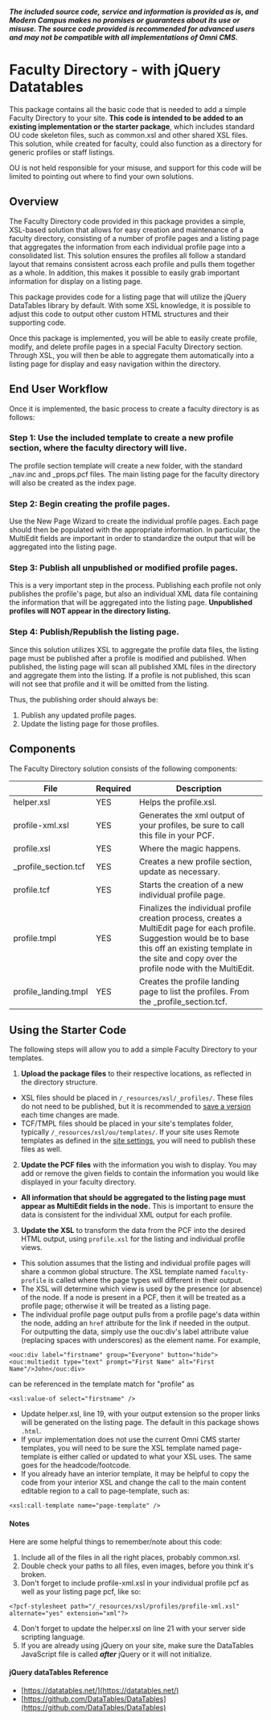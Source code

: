 ***The included source code, service and information is provided as is, and Modern Campus makes no promises or guarantees about its use or misuse. The source code provided is recommended for advanced users and may not be compatible with all implementations of Omni CMS.***

# Faculty Directory - with jQuery Datatables

This package contains all the basic code that is needed to add a simple Faculty Directory to your site. **This code is intended to be added to an existing implementation or the starter package**, which includes standard OU code skeleton files, such as common.xsl and other shared XSL files. This solution, while created for faculty, could also function as a directory for generic profiles or staff listings. 

OU is not held responsible for your misuse, and support for this code will be limited to pointing out where to find your own solutions. 

## Overview

The Faculty Directory code provided in this package provides a simple, XSL-based solution that allows for easy creation and maintenance of a faculty directory, consisting of a number of profile pages and a listing page that aggregates the information from each individual profile page into a consolidated list. This solution ensures the profiles all follow a standard layout that remains consistent across each profile and pulls them together as a whole. In addition, this makes it possible to easily grab important information for display on a listing page. 

This package provides code for a listing page that will utilize the jQuery DataTables library by default. With some XSL knowledge, it is possible to adjust this code to output other custom HTML structures and their supporting code. 

Once this package is implemented, you will be able to easily create profile, modify, and delete profile pages in a special Faculty Directory section. Through XSL, you will then be able to aggregate them automatically into a listing page for display and easy navigation within the directory. 

## End User Workflow

Once it is implemented, the basic process to create a faculty directory is as follows:

### Step 1: Use the included template to create a new profile section, where the faculty directory will live. 

The profile section template will create a new folder, with the standard \_nav.inc and \_props.pcf files. The main listing page for the faculty directory will also be created as the index page. 

### Step 2: Begin creating the profile pages.

Use the New Page Wizard to create the individual profile pages. Each page should then be populated with the appropriate information. In particular, the MultiEdit fields are important in order to standardize the output that will be aggregated into the listing page. 

### Step 3: Publish all unpublished or modified profile pages. 

This is a very important step in the process. Publishing each profile not only publishes the profile's page, but also an individual XML data file containing the information that will be aggregated into the listing page. **Unpublished profiles will NOT appear in the directory listing.** 

### Step 4: Publish/Republish the listing page. 

Since this solution utilizes XSL to aggregate the profile data files, the listing page must be published after a profile is modified and published. When published, the listing page will scan all published XML files in the directory and aggregate them into the listing. If a profile is not published, this scan will not see that profile and it will be omitted from the listing. 

Thus, the publishing order should always be:
 1. Publish any updated profile pages.
 2. Update the listing page for those profiles.

## Components

The Faculty Directory solution consists of the following components:

File | Required | Description
---- | -------- | -----------
helper.xsl | YES | Helps the profile.xsl.
profile-xml.xsl | YES | Generates the xml output of your profiles, be sure to call this file in your PCF.
profile.xsl | YES | Where the magic happens.
\_profile_section.tcf | YES | Creates a new profile section, update as necessary.
profile.tcf | YES | Starts the creation of a new individual profile page.
profile.tmpl | YES | Finalizes the individual profile creation process, creates a MultiEdit page for each profile.  Suggestion would be to base this off an existing template in the site and copy over the profile node with the MultiEdit.
profile_landing.tmpl | YES | Creates the profile landing page to list the profiles. From the \_profile_section.tcf.

## Using the Starter Code

The following steps will allow you to add a simple Faculty Directory to your templates. 

1. **Upload the package files** to their respective locations, as reflected in the directory structure. 
 - XSL files should be placed in `/_resources/xsl/_profiles/`. These files do not need to be published, but it is recommended to [save a version](https://support.moderncampus.com/learn-omni-cms/pages-files/review/versions.html) each time changes are made. 
 - TCF/TMPL files should be placed in your site's templates folder, typically `/_resources/xsl/ou/templates/`. If your site uses Remote templates as defined in the [site settings](https://support.moderncampus.com/learn-omni-cms/administration/setup/sites/settings.html#productionserverftpsettings), you will need to publish these files as well. 

2. **Update the PCF files** with the information you wish to display. You may add or remove the given fields to contain the information you would like displayed in your faculty directory. 
 - **All information that should be aggregated to the listing page must appear as MultiEdit fields in the <profile> node.** This is important to ensure the data is consistent for the individual XML output for each profile. 

3. **Update the XSL** to transform the data from the PCF into the desired HTML output, using `profile.xsl` for the listing and individual profile views. 
 - This solution assumes that the listing and individual profile pages will share a common global structure. The XSL template named `faculty-profile` is called where the page types will different in their output. 
 - The XSL will determine which view is used by the presence (or absence) of the <profile> node. If a <profile> node is present in a PCF, then it will be treated as a profile page; otherwise it will be treated as a listing page. 
 - The individual profile page output pulls from a profile page's data within the <profile> node, adding an `href` attribute for the link if needed in the output. For outputting the data, simply use the ouc:div's label attribute value (replacing spaces with underscores) as the element name. For example, 
 ```
 <ouc:div label="firstname" group="Everyone" button="hide"><ouc:multiedit type="text" prompt="First Name" alt="First Name"/>John</ouc:div>
 ``` 
 can be referenced in the template match for "profile" as 
 ```
 <xsl:value-of select="firstname" />
 ``` 
  - Update helper.xsl, line 19, with your output extension so the proper links will be generated on the listing page. The default in this package shows `.html`. 
  - If your implementation does not use the current Omni CMS starter templates, you will need to be sure the XSL template named page-template is either called or updated to what your XSL uses. The same goes for the headcode/footcode. 
  - If you already have an interior template, it may be helpful to copy the code from your interior XSL and change the call to the main content editable region to a call to page-template, such as:
 ```
 <xsl:call-template name="page-template" />
 ```

#### Notes

Here are some helpful things to remember/note about this code:

1. Include all of the files in all the right places, probably common.xsl.
2. Double check your paths to all files, even images, before you think it's broken.
3. Don't forget to include profile-xml.xsl in your individual profile pcf as well as your listing page pcf, like so: 
```
<?pcf-stylesheet path="/_resources/xsl/profiles/profile-xml.xsl" alternate="yes" extension="xml"?>
```
4. Don't forget to update the helper.xsl on line 21 with your server side scripting language.
5. If you are already using jQuery on your site, make sure the DataTables JavaScript file is called ***after*** jQuery or it will not initialize. 

#### jQuery dataTables Reference

* [https://datatables.net/](https://datatables.net/)
* [https://github.com/DataTables/DataTables](https://github.com/DataTables/DataTables)

